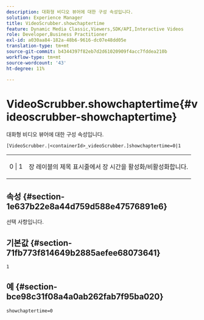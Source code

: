 ```yaml
---
description: 대화형 비디오 뷰어에 대한 구성 속성입니다.
solution: Experience Manager
title: VideoScrubber.showchaptertime
feature: Dynamic Media Classic,Viewers,SDK/API,Interactive Videos
role: Developer,Business Practitioner
exl-id: a030aa84-182a-48b6-9616-dc07e48dd05e
translation-type: tm+mt
source-git-commit: b4344397f82eb7d2d61020909f4acc7fddea210b
workflow-type: tm+mt
source-wordcount: '43'
ht-degree: 11%

---
```


# VideoScrubber.showchaptertime{#videoscrubber-showchaptertime}

대화형 비디오 뷰어에 대한 구성 속성입니다.

`[VideoScrubber.|<containerId>_videoScrubber.]showchaptertime=0|1`

<table id="table_441553CD34C94A58A9D7CBF772DEDDB6"> 
 <tbody> 
  <tr> 
   <td colname="col1"> <p> <span class="codeph"> 0 | 1</span> </p> </td> 
   <td colname="col2"> <p> 장 레이블의 제목 표시줄에서 장 시간을 활성화/비활성화합니다. </p> </td> 
  </tr> 
 </tbody> 
</table>

## 속성 {#section-1e637b22e8a44d759d588e47576891e6}

선택 사항입니다.

## 기본값 {#section-71fb773f814649b2885aefee68073641}

`1`

## 예 {#section-bce98c31f08a4a0ab262fab7f95ba020}

```
showchaptertime=0
```
